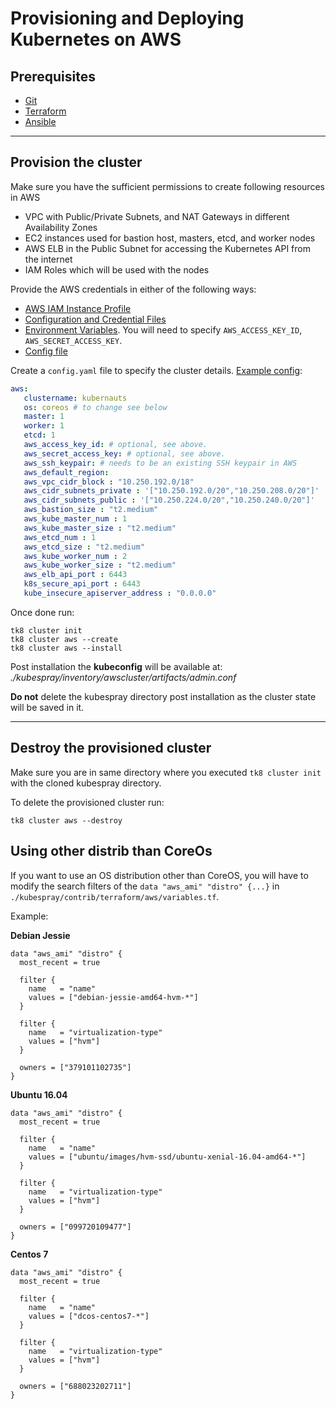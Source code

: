 # Provisioning and Deploying Kubernetes on AWS

## Prerequisites

* [Git](https://git-scm.com/)
* [Terraform](https://www.terraform.io/downloads.html)
* [Ansible](https://docs.ansible.com/ansible/latest/installation_guide/intro_installation.html)

---

## Provision the cluster

Make sure you have the sufficient permissions to create following resources in AWS

* VPC with Public/Private Subnets, and NAT Gateways in different Availability Zones
* EC2 instances used for bastion host, masters, etcd, and worker nodes
* AWS ELB in the Public Subnet for accessing the Kubernetes API from the internet
* IAM Roles which will be used with the nodes

Provide the AWS credentials in either of the following ways:

* [AWS IAM Instance Profile](https://docs.aws.amazon.com/codedeploy/latest/userguide/getting-started-create-iam-instance-profile.html)
* [Configuration and Credential Files](https://docs.aws.amazon.com/cli/latest/userguide/cli-config-files.html)
* [Environment Variables](https://docs.aws.amazon.com/cli/latest/userguide/cli-environment.html). You will need to specify `AWS_ACCESS_KEY_ID`, `AWS_SECRET_ACCESS_KEY`.
* [Config file](../config.yaml)

Create a `config.yaml` file to specify the cluster details. [Example config](../config.yaml):

```yaml
aws:
   clustername: kubernauts
   os: coreos # to change see below
   master: 1
   worker: 1
   etcd: 1
   aws_access_key_id: # optional, see above.
   aws_secret_access_key: # optional, see above.
   aws_ssh_keypair: # needs to be an existing SSH keypair in AWS
   aws_default_region:
   aws_vpc_cidr_block : "10.250.192.0/18"
   aws_cidr_subnets_private : '["10.250.192.0/20","10.250.208.0/20"]'
   aws_cidr_subnets_public : '["10.250.224.0/20","10.250.240.0/20"]'
   aws_bastion_size : "t2.medium"
   aws_kube_master_num : 1
   aws_kube_master_size : "t2.medium"
   aws_etcd_num : 1
   aws_etcd_size : "t2.medium"
   aws_kube_worker_num : 2
   aws_kube_worker_size : "t2.medium"
   aws_elb_api_port : 6443
   k8s_secure_api_port : 6443
   kube_insecure_apiserver_address : "0.0.0.0"
```

Once done run:

```shell
tk8 cluster init
tk8 cluster aws --create
tk8 cluster aws --install
```

Post installation the **kubeconfig** will be available at: _./kubespray/inventory/awscluster/artifacts/admin.conf_

**Do not** delete the kubespray directory post installation as the cluster state will be saved in it.

---

## Destroy the provisioned cluster

Make sure you are in same directory where you executed `tk8 cluster init` with the cloned kubespray directory.

To delete the provisioned cluster run:

```shell
tk8 cluster aws --destroy
```

## Using other distrib than CoreOs

If you want to use an OS distribution other than CoreOS, you will have to modify the search filters of the `data "aws_ami" "distro" {...}` in `./kubespray/contrib/terraform/aws/variables.tf`.

Example:

**Debian Jessie**

```hcl
data "aws_ami" "distro" {
  most_recent = true

  filter {
    name   = "name"
    values = ["debian-jessie-amd64-hvm-*"]
  }

  filter {
    name   = "virtualization-type"
    values = ["hvm"]
  }

  owners = ["379101102735"]
}
```

**Ubuntu 16.04**

```hcl
data "aws_ami" "distro" {
  most_recent = true

  filter {
    name   = "name"
    values = ["ubuntu/images/hvm-ssd/ubuntu-xenial-16.04-amd64-*"]
  }

  filter {
    name   = "virtualization-type"
    values = ["hvm"]
  }

  owners = ["099720109477"]
}
```

**Centos 7**

```hcl
data "aws_ami" "distro" {
  most_recent = true

  filter {
    name   = "name"
    values = ["dcos-centos7-*"]
  }

  filter {
    name   = "virtualization-type"
    values = ["hvm"]
  }

  owners = ["688023202711"]
}
```
